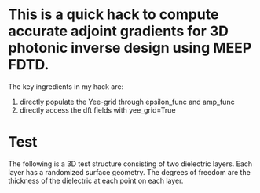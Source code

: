 # This is a quick hack to compute accurate adjoint gradients for 3D photonic inverse design using MEEP FDTD.
The key ingredients in my hack are:
1. directly populate the Yee-grid through epsilon_func and amp_func <br/>
2. directly access the dft fields with yee_grid=True

# Test

The following is a 3D test structure consisting of two dielectric layers. Each layer has a randomized surface geometry. The degrees of freedom are the thickness of the dielectric at each point on each layer.
